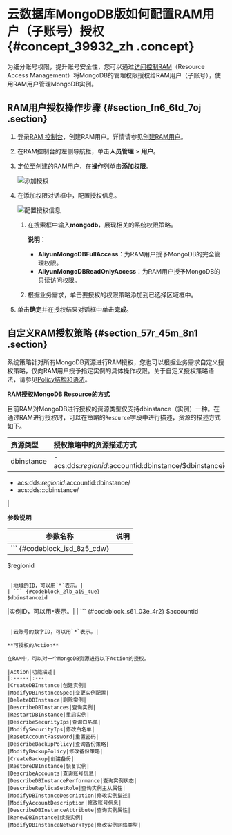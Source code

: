 # 云数据库MongoDB版如何配置RAM用户（子账号）授权 {#concept_39932_zh .concept}

为细分账号权限，提升账号安全性，您可以通过[访问控制RAM](https://help.aliyun.com/document_detail/28627.html)（Resource Access Management）将MongoDB的管理权限授权给RAM用户（子账号），使用RAM用户管理MongoDB实例。

## RAM用户授权操作步骤 {#section_fn6_6td_7oj .section}

1.  登录[RAM 控制台](https://ram.console.aliyun.com/)，创建RAM用户。详情请参见[创建RAM用户](https://help.aliyun.com/document_detail/28637.html)。
2.  在RAM控制台的左侧导航栏，单击**人员管理** \> **用户**。
3.  定位至创建的RAM用户，在**操作**列单击**添加权限**。

    ![添加授权](http://static-aliyun-doc.oss-cn-hangzhou.aliyuncs.com/assets/img/6833/155980290448650_zh-CN.png)

4.  在添加权限对话框中，配置授权信息。

    ![配置授权信息](http://static-aliyun-doc.oss-cn-hangzhou.aliyuncs.com/assets/img/6833/155980290448651_zh-CN.png)

    1.  在搜索框中输入**mongodb**，展现相关的系统权限策略。

        **说明：** 

        -   **AliyunMongoDBFullAccess**：为RAM用户授予MongoDB的完全管理权限。
        -   **AliyunMongoDBReadOnlyAccess**：为RAM用户授予MongoDB的只读访问权限。
    2.  根据业务需求，单击要授权的权限策略添加到已选择区域框中。
5.  单击**确定**并在授权结果对话框中单击**完成**。

## 自定义RAM授权策略 {#section_57r_45m_8n1 .section}

系统策略针对所有MongoDB资源进行RAM授权，您也可以根据业务需求自定义授权策略，仅向RAM用户授予指定实例的具体操作权限。关于自定义授权策略语法，请参见[Policy结构和语法](https://help.aliyun.com/document_detail/93739.html)。

**RAM授权MongoDB Resource的方式**

目前RAM对MongoDB进行授权的资源类型仅支持dbinstance（实例）一种。在通过RAM进行授权时，可以在策略的`Resource`字段中进行描述，资源的描述方式如下。

|资源类型|授权策略中的资源描述方式|
|:---|:-----------|
|dbinstance| -   acs:dds:$regionid:$accountid:dbinstance/$dbinstanceid
-   acs:dds:$regionid:$accountid:dbinstance/
-   acs:dds:::dbinstance/

 |

**参数说明**

|参数名称|说明|
|----|--|
| ``` {#codeblock_isd_8z5_cdw}
$regionid
```

 |地域的ID，可以用`*`表示。|
| ``` {#codeblock_2lb_ai9_4ue}
$dbinstanceid
```

 |实例ID，可以用`*`表示。|
| ``` {#codeblock_s61_03e_4r2}
$accountid
```

 |云账号的数字ID，可以用`*`表示。|

**可授权的Action**

在RAM中，可以对一个MongoDB资源进行以下Action的授权。

|Action|功能描述|
|:-----|:---|
|CreateDBInstance|创建实例|
|ModifyDBInstanceSpec|变更实例配置|
|DeleteDBInstance|删除实例|
|DescribeDBInstances|查询实例|
|RestartDBInstance|重启实例|
|DescribeSecurityIps|查询白名单|
|ModifySecurityIps|修改白名单|
|ResetAccountPassword|重置密码|
|DescribeBackupPolicy|查询备份策略|
|ModifyBackupPolicy|修改备份策略|
|CreateBackup|创建备份|
|RestoreDBInstance|恢复实例|
|DescribeAccounts|查询账号信息|
|DescribeDBInstancePerformance|查询实例状态|
|DescribeReplicaSetRole|查询实例主从属性|
|ModifyDBInstanceDescription|修改实例描述|
|ModifyAccountDescription|修改账号信息|
|DescribeDBInstanceAttribute|查询实例属性|
|RenewDBInstance|续费实例|
|ModifyDBInstanceNetworkType|修改实例网络类型|

